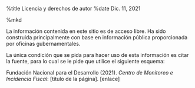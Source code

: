 %title Licencia y derechos de autor
%date Dic. 11, 2021

%mkd

La información contenida en este sitio es de acceso libre. Ha sido construida
principalmente con base en información pública proporcionada por oficinas
gubernamentales.

La única condición que se pida para hacer uso de esta información es citar la
fuente, para lo cual se le pide que utilice el siguiente esquema:

Fundación Nacional para el Desarrollo (2021). _Centro de Monitoreo e Incidencia
Fiscal_: [titulo de la página]. [enlace]
